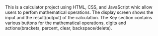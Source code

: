 This is a calculator project using HTML, CSS, and JavaScript whic allow users to perfom mathematical operations.
The display screen shows the input and the result(output) of the calculation.
The Key section contains various buttons for the mathematical operations, digits and actions(brackets, percent, clear, backspace/delete).
